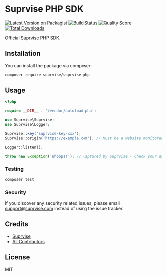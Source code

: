 # Suprvise PHP SDK

[![Latest Version on Packagist](https://img.shields.io/packagist/v/suprvise/suprvise-php.svg?style=flat-square)](https://packagist.org/packages/suprvise/suprvise-php)
[![Build Status](https://img.shields.io/travis/suprvise/suprvise-php/master.svg?style=flat-square)](https://travis-ci.org/suprvise/suprvise-php)
[![Quality Score](https://img.shields.io/scrutinizer/g/suprvise/suprvise-php.svg?style=flat-square)](https://scrutinizer-ci.com/g/suprvise/suprvise-php)
[![Total Downloads](https://img.shields.io/packagist/dt/suprvise/suprvise-php.svg?style=flat-square)](https://packagist.org/packages/suprvise/suprvise-php)

Official [Suprvise](https://suprvise.com) PHP SDK.

## Installation

You can install the package via composer:

```bash
composer require suprvise/suprvise-php
```

## Usage

``` php
<?php

require __DIR__ . '/vendor/autoload.php';

use Suprvise\Suprvise;
use Suprvise\Logger;

Suprvise::key('suprvise-key-xxx');
Suprvise::origin('https://example.com'); // Must be a website monitored by Suprvise within your team

Logger::listen();

throw new Exception('Whoops!'); // Captured by Suprvise - Check your dashboard https://suprvise.com/logging
```

### Testing

``` bash
composer test
```

### Security

If you discover any security related issues, please email support@suprvise.com instead of using the issue tracker.

## Credits

- [Suprvise](https://suprvise.com)
- [All Contributors](../../contributors)

## License

MIT
